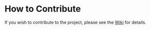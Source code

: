 # How to Contribute

If you wish to contribute to the project, please see the [Wiki](https://github.com/Muttley/foundryvtt-fallout/wiki) for details.
